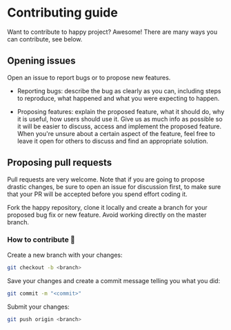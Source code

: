 # Contributing guide
Want to contribute to happy project? Awesome!
There are many ways you can contribute, see below.

## Opening issues

Open an issue to report bugs or to propose new features.

- Reporting bugs: describe the bug as clearly as you can, including steps to reproduce, what happened and what you were expecting to happen.

- Proposing features: explain the proposed feature, what it should do, why it is useful, how users should use it. Give us as much info as possible so it will be easier to discuss, access and implement the proposed feature. When you're unsure about a certain aspect of the feature, feel free to leave it open for others to discuss and find an appropriate solution.

## Proposing pull requests

Pull requests are very welcome. Note that if you are going to propose drastic changes, be sure to open an issue for discussion first, to make sure that your PR will be accepted before you spend effort coding it.

Fork the happy repository, clone it locally and create a branch for your proposed bug fix or new feature. Avoid working directly on the master branch.

### How to contribute 💪


Create a new branch with your changes:
```bash
git checkout -b <branch>
```

Save your changes and create a commit message telling you what you did:
```bash
git commit -m "<commit>"
```

Submit your changes:
```bash
git push origin <branch>
```

